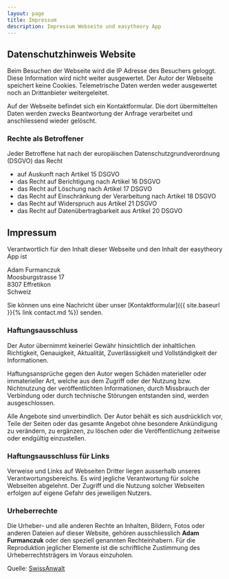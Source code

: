 ```yaml
---
layout: page
title: Impressum
description: Impressum Webseite und easytheory App
---
```


## Datenschutzhinweis Website

Beim Besuchen der Webseite wird die IP Adresse des Besuchers geloggt. Diese Information wird nicht weiter ausgewertet. Der Autor der Webseite speichert keine Cookies. Telemetrische Daten werden weder ausgewertet noch an Drittanbieter weitergeleitet. 

Auf der Webseite befindet sich ein Kontaktformular. Die dort übermittelten Daten werden zwecks Beantwortung der Anfrage verarbeitet und anschliessend wieder gelöscht.

### Rechte als Betroffener

Jeder Betroffene hat nach der europäischen Datenschutzgrundverordnung (DSGVO) das Recht

* auf Auskunft nach Artikel 15 DSGVO
* das Recht auf Berichtigung nach Artikel 16 DSGVO
* das Recht auf Löschung nach Artikel 17 DSGVO
* das Recht auf Einschränkung der Verarbeitung nach Artikel 18 DSGVO
* das Recht auf Widerspruch aus Artikel 21 DSGVO 
* das Recht auf Datenübertragbarkeit aus Artikel 20 DSGVO

## Impressum

Verantwortlich für den Inhalt dieser Webseite und den Inhalt der easytheory App ist

Adam Furmanczuk  
Moosburgstrasse 17  
8307 Effretikon  
Schweiz

Sie können uns eine Nachricht über unser [Kontaktformular]({{ site.baseurl }}{% link contact.md %}) senden.


### Haftungsausschluss

Der Autor übernimmt keinerlei Gewähr hinsichtlich der inhaltlichen Richtigkeit, Genauigkeit, Aktualität, Zuverlässigkeit und Vollständigkeit der Informationen.

Haftungsansprüche gegen den Autor wegen Schäden materieller oder immaterieller Art, welche aus dem Zugriff oder der Nutzung bzw. Nichtnutzung der veröffentlichten Informationen, durch Missbrauch der Verbindung oder durch technische Störungen entstanden sind, werden ausgeschlossen.

Alle Angebote sind unverbindlich. Der Autor behält es sich ausdrücklich vor, Teile der Seiten oder das gesamte Angebot ohne besondere Ankündigung zu verändern, zu ergänzen, zu löschen oder die Veröffentlichung zeitweise oder endgültig einzustellen.

### Haftungsausschluss für Links

Verweise und Links auf Webseiten Dritter liegen ausserhalb unseres Verantwortungsbereichs. Es wird jegliche Verantwortung für solche Webseiten abgelehnt. Der Zugriff und die Nutzung solcher Webseiten erfolgen auf eigene Gefahr des jeweiligen Nutzers.

### Urheberrechte

Die Urheber- und alle anderen Rechte an Inhalten, Bildern, Fotos oder anderen Dateien auf dieser Website, gehören ausschliesslich <strong>Adam Furmanczuk</strong> oder den speziell genannten Rechteinhabern. Für die Reproduktion jeglicher Elemente ist die schriftliche Zustimmung des Urheberrechtsträgers im Voraus einzuholen.

<!--ACHTUNG: Wenn Sie die Quelle ohne Erlaubnis von SwissAnwalt entfernen, dann begehen Sie eine Urheberrechtsverletzung welche in jedem Fall geahndet wird.-->
Quelle: [SwissAnwalt](https://www.swissanwalt.ch)
<!--Bitte beachten Sie die AGB von SwissAnwalt betreffend allfällig anfallenden Kosten bei Weglassen der Quelle!-->
